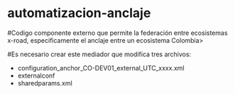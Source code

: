 # automatizacion-anclaje


#Codigo componente externo que permite la federación entre ecosistemas x-road, especificamente el anclaje entre un ecosistema Colombia>

#Es necesario crear este mediador que modifica tres archivos:
* configuration_anchor_CO-DEV01_external_UTC_xxxx.xml
* externalconf
* sharedparams.xml

